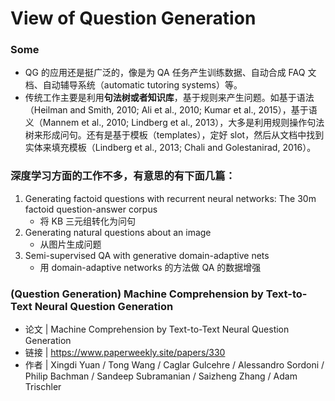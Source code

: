 # View of Question Generation
### Some
+ QG 的应用还是挺广泛的，像是为 QA 任务产生训练数据、自动合成 FAQ 文档、自动辅导系统（automatic tutoring systems）等。 
+ 传统工作主要是利用**句法树或者知识库**，基于规则来产生问题。如基于语法（Heilman and Smith, 2010; Ali et al., 2010; Kumar et al., 2015），基于语义（Mannem et al., 2010; Lindberg et al., 2013），大多是利用规则操作句法树来形成问句。还有是基于模板（templates），定好 slot，然后从文档中找到实体来填充模板（Lindberg et al., 2013; Chali and Golestanirad, 2016）。 
### 深度学习方面的工作不多，有意思的有下面几篇： 
1. Generating factoid questions with recurrent neural networks: The 30m factoid question-answer corpus 
	+ 将 KB 三元组转化为问句 
2. Generating natural questions about an image 
	+ 从图片生成问题 
3. Semi-supervised QA with generative domain-adaptive nets 
	+ 用 domain-adaptive networks 的方法做 QA 的数据增强

### (Question Generation) Machine Comprehension by Text-to-Text Neural Question Generation
- 论文 | Machine Comprehension by Text-to-Text Neural Question Generation
- 链接 | https://www.paperweekly.site/papers/330
- 作者 | Xingdi Yuan / Tong Wang / Caglar Gulcehre / Alessandro Sordoni / Philip Bachman / Sandeep Subramanian / Saizheng Zhang / Adam Trischler